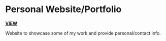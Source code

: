 # Personal Website/Portfolio

**[VIEW](https://clintgwinter.com/portfolio)**

Website to showcase some of my work and provide personal/contact info.
